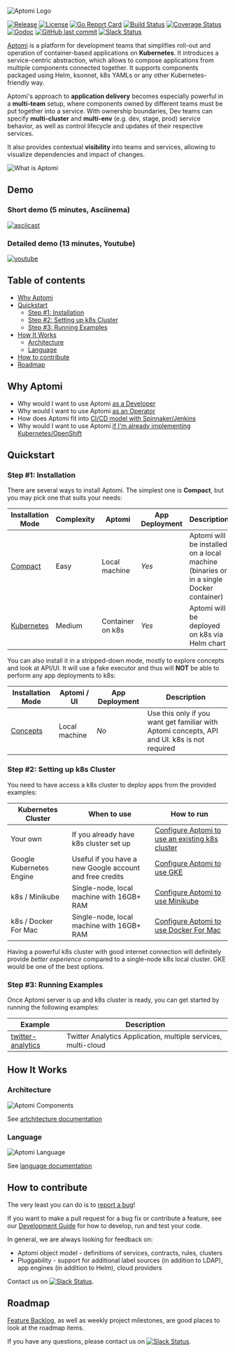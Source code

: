 ![Aptomi Logo](images/aptomi-logo-new.png)

[![Release](https://img.shields.io/github/release/Aptomi/aptomi.svg)](https://github.com/Aptomi/aptomi/releases/latest)
[![License](https://img.shields.io/github/license/Aptomi/aptomi.svg)](https://github.com/Aptomi/aptomi/LICENSE.md)
[![Go Report Card](https://goreportcard.com/badge/github.com/Aptomi/aptomi)](https://goreportcard.com/report/github.com/Aptomi/aptomi)
[![Build Status](https://ci.aptomi.io/buildStatus/icon?job=aptomi%20-%20tests)](https://ci.aptomi.io/job/aptomi%20-%20tests/)
[![Coverage Status](https://coveralls.io/repos/github/Aptomi/aptomi/badge.svg)](https://coveralls.io/github/Aptomi/aptomi)
[![Godoc](https://godoc.org/github.com/Aptomi/aptomi?status.svg)](https://godoc.org/github.com/Aptomi/aptomi)
[![GitHub last commit](https://img.shields.io/github/last-commit/Aptomi/aptomi.svg)](https://github.com/Aptomi/aptomi/commits/master)
[![Slack Status](https://img.shields.io/badge/slack-join_channel-ff69b4.svg)](http://slack.aptomi.io)

[Aptomi](http://aptomi.io) is a platform for development teams that simplifies roll-out and operation of container-based applications on **Kubernetes**. It introduces a service-centric abstraction, which allows to compose applications from multiple components connected together. It supports components packaged using Helm, ksonnet, k8s YAMLs or any other Kubernetes-friendly way.

Aptomi's approach to **application delivery** becomes especially powerful in a **multi-team** setup, where components owned by different teams must be put together into a service. With ownership boundaries, Dev teams can specify **multi-cluster** and **multi-env** (e.g. dev, stage, prod) service behavior, as well as control lifecycle and updates of their respective services.

It also provides contextual **visibility** into teams and services, allowing to visualize dependencies and impact of changes. 

![What is Aptomi](images/aptomi-what-is.png)

## Demo

### Short demo (5 minutes, Asciinema)
[![asciicast](images/aptomi-asciinema.png)](https://asciinema.org/a/k8ZpQTazoSaDV24fiLbG7DfT9?speed=2)

### Detailed demo (13 minutes, Youtube)
[![youtube](images/aptomi-demo-youtube.png)](http://www.youtube.com/watch?v=HL4RwoBnuTc)

## Table of contents
<!-- START doctoc generated TOC please keep comment here to allow auto update -->
<!-- DON'T EDIT THIS SECTION, INSTEAD RE-RUN doctoc TO UPDATE -->


- [Why Aptomi](#why-aptomi)
- [Quickstart](#quickstart)
  - [Step #1: Installation](#step-1-installation)
  - [Step #2: Setting up k8s Cluster](#step-2-setting-up-k8s-cluster)
  - [Step #3: Running Examples](#step-3-running-examples)
- [How It Works](#how-it-works)
  - [Architecture](#architecture)
  - [Language](#language)
- [How to contribute](#how-to-contribute)
- [Roadmap](#roadmap)

<!-- END doctoc generated TOC please keep comment here to allow auto update -->

## Why Aptomi

* Why would I want to use Aptomi [as a Developer](docs/benefits.md#for-developers)
* Why would I want to use Aptomi [as an Operator](docs/benefits.md#for-operators)
* How does Aptomi fit into [CI/CD model with Spinnaker/Jenkins](docs/benefits.md#how-aptomi-fits-into-cicd-jenkins-spinnaker)
* Why would I want to use Aptomi [if I'm already implementing Kubernetes/OpenShift](docs/benefits.md#why-would-i-want-to-use-aptomi-if-im-already-implementing-kubernetesopenshift)

## Quickstart

### Step #1: Installation
There are several ways to install Aptomi. The simplest one is **Compact**, but you may pick one that suits your needs:

Installation Mode     | Complexity | Aptomi        | App Deployment | Description
----------------------|------------|---------------|----------------|------------
[Compact](docs/install_compact.md) | Easy | Local machine | *Yes* | Aptomi will be installed on a local machine (binaries or in a single Docker container)
[Kubernetes](docs/install_kubernetes.md) | Medium | Container on k8s  | *Yes* | Aptomi will be deployed on k8s via Helm chart

You can also install it in a stripped-down mode, mostly to explore concepts and look at API/UI. It will use a fake executor and thus will **NOT** be able to perform any app deployments to k8s:

Installation Mode     | Aptomi / UI | App Deployment | Description
----------------------|--------------------|----------------|-------------
[Concepts](docs/install_concepts.md) | Local machine | *No* | Use this only if you want get familiar with Aptomi concepts, API and UI. k8s is not required

### Step #2: Setting up k8s Cluster

You need to have access a k8s cluster to deploy apps from the provided examples:

Kubernetes Cluster | When to use     | How to run
------------|-----------------|-----------
Your own    | If you already have k8s cluster set up | [Configure Aptomi to use an existing k8s cluster](docs/k8s_own.md)
Google Kubernetes Engine | Useful if you have a new Google account and free credits | [Configure Aptomi to use GKE](docs/k8s_gke.md)
k8s / Minikube | Single-node, local machine with 16GB+ RAM | [Configure Aptomi to use Minikube](docs/k8s_minikube.md)
k8s / Docker For Mac | Single-node, local machine with 16GB+ RAM | [Configure Aptomi to use Docker For Mac](docs/k8s_docker_for_mac.md)

Having a powerful k8s cluster with good internet connection will definitely provide *better experience* compared to a single-node k8s local cluster. GKE would be one of the best options.

### Step #3: Running Examples

Once Aptomi server is up and k8s cluster is ready, you can get started by running the following examples:

Example    | Description
-----------|------------
[twitter-analytics](examples/twitter-analytics) | Twitter Analytics Application, multiple services, multi-cloud

## How It Works

### Architecture
![Aptomi Components](images/aptomi-components.png) 

See [artchitecture documentation](docs/architecture.md)

### Language
![Aptomi Language](images/aptomi-language.png)

See [language documentation](docs/language.md)

## How to contribute
The very least you can do is to [report a bug](https://github.com/Aptomi/aptomi/issues)!

If you want to make a pull request for a bug fix or contribute a feature, see our [Development Guide](docs/dev_guide.md) for how to develop, run and test your code.

In general, we are always looking for feedback on:
- Aptomi object model - definitions of services, contracts, rules, clusters
- Pluggability - support for additional label sources (in addition to LDAP), app engines (in addition to Helm), cloud providers

Contact us on [![Slack Status](https://img.shields.io/badge/slack-join_channel-ff69b4.svg)](http://slack.aptomi.io).

## Roadmap
[Feature Backlog](https://github.com/Aptomi/aptomi/milestone/11), as well as weekly project milestones, are good places to look at the roadmap items.

If you have any questions, please contact us on [![Slack Status](https://img.shields.io/badge/slack-join_channel-ff69b4.svg)](http://slack.aptomi.io).
